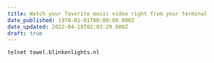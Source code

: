 ```yaml
---
title: Watch your favorite music video right from your terminal
date_published: 1970-01-01T00:00:00.000Z
date_updated: 2022-04-18T02:03:29.000Z
draft: true
---
```


`telnet towel.blinkenlights.nl`
